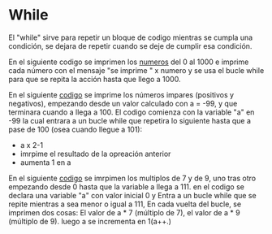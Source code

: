# While

El "while" sirve para repetir un bloque de codigo mientras se cumpla una condición, se dejara de repetir cuando se deje de cumplir esa condición.


En el siguiente codigo se imprimen los [numeros](numeros.c) del 0 al 1000 e imprime cada número con el mensaje "se imprime " x numero y se usa el bucle while para que se repita la acción hasta que llego a 1000.


En el siguiente [codigo](numeros2.c) se imprime los números impares (positivos y negativos), empezando desde un valor calculado con a = -99, y que terminara cuando a llega a 100. El codigo comienza con la variable "a" en -99 la cual entrara a un bucle while que repetira lo siguiente hasta que a pase de 100 (osea cuando llegue a 101):

- a x 2-1 
- imrpime el resultado de la opreación anterior 
- aumenta 1 en a


En el siguiente [codigo](numeros3.c) se imrpimen los multiplos de 7 y de 9, uno tras otro empezando desde 0 hasta que la variable a llega a 111. en el codigo se declara una variable "a" con valor inicial 0 y Entra a un bucle while que se repite mientras a sea menor o igual a 111, En cada vuelta del bucle, se imprimen dos cosas:
El valor de a * 7 (múltiplo de 7), el valor de a * 9 (múltiplo de 9). luego a se incrementa en 1(a++.)
